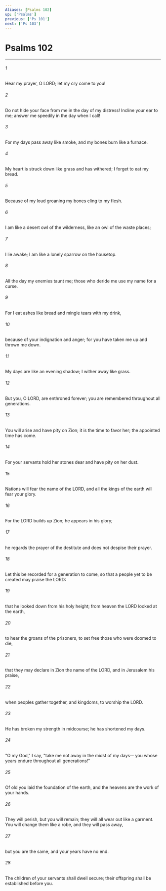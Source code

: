 ```yaml
---
Aliases: [Psalms 102]
up: ['Psalms']
previous: ['Ps 101']
next: ['Ps 103']
---
```

# Psalms 102
***



###### 1 
Hear my prayer, O LORD; let my cry come to you! 

###### 2 
Do not hide your face from me in the day of my distress! Incline your ear to me; answer me speedily in the day when I call! 

###### 3 
For my days pass away like smoke, and my bones burn like a furnace. 

###### 4 
My heart is struck down like grass and has withered; I forget to eat my bread. 

###### 5 
Because of my loud groaning my bones cling to my flesh. 

###### 6 
I am like a desert owl of the wilderness, like an owl of the waste places; 

###### 7 
I lie awake; I am like a lonely sparrow on the housetop. 

###### 8 
All the day my enemies taunt me; those who deride me use my name for a curse. 

###### 9 
For I eat ashes like bread and mingle tears with my drink, 

###### 10 
because of your indignation and anger; for you have taken me up and thrown me down. 

###### 11 
My days are like an evening shadow; I wither away like grass. 

###### 12 
But you, O LORD, are enthroned forever; you are remembered throughout all generations. 

###### 13 
You will arise and have pity on Zion; it is the time to favor her; the appointed time has come. 

###### 14 
For your servants hold her stones dear and have pity on her dust. 

###### 15 
Nations will fear the name of the LORD, and all the kings of the earth will fear your glory. 

###### 16 
For the LORD builds up Zion; he appears in his glory; 

###### 17 
he regards the prayer of the destitute and does not despise their prayer. 

###### 18 
Let this be recorded for a generation to come, so that a people yet to be created may praise the LORD: 

###### 19 
that he looked down from his holy height; from heaven the LORD looked at the earth, 

###### 20 
to hear the groans of the prisoners, to set free those who were doomed to die, 

###### 21 
that they may declare in Zion the name of the LORD, and in Jerusalem his praise, 

###### 22 
when peoples gather together, and kingdoms, to worship the LORD. 

###### 23 
He has broken my strength in midcourse; he has shortened my days. 

###### 24 
"O my God," I say, "take me not away in the midst of my days-- you whose years endure throughout all generations!" 

###### 25 
Of old you laid the foundation of the earth, and the heavens are the work of your hands. 

###### 26 
They will perish, but you will remain; they will all wear out like a garment. You will change them like a robe, and they will pass away, 

###### 27 
but you are the same, and your years have no end. 

###### 28 
The children of your servants shall dwell secure; their offspring shall be established before you.
